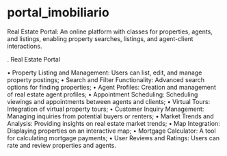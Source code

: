 # portal_imobiliario

Real Estate Portal: An online platform with classes for properties, agents, and listings, enabling
property searches, listings, and agent-client interactions.

. Real Estate Portal

• Property Listing and Management: Users can list, edit, and manage property postings;
• Search and Filter Functionality: Advanced search options for finding properties;
• Agent Profiles: Creation and management of real estate agent profiles;
• Appointment Scheduling: Scheduling viewings and appointments between agents and clients;
• Virtual Tours: Integration of virtual property tours;
• Customer Inquiry Management: Managing inquiries from potential buyers or renters;
• Market Trends and Analysis: Providing insights on real estate market trends;
• Map Integration: Displaying properties on an interactive map;
• Mortgage Calculator: A tool for calculating mortgage payments;
• User Reviews and Ratings: Users can rate and review properties and agents.
